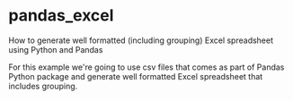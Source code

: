 # pandas_excel
How to generate well formatted (including grouping) Excel spreadsheet using Python and Pandas

  For this example we're going to use csv files that comes as part of Pandas Python package and generate well formatted Excel spreadsheet that includes grouping. 
